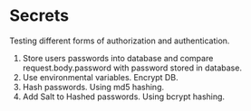 # Secrets
Testing different forms of authorization and authentication.
1. Store users passwords into database and compare request.body.password with password stored in database.
2. Use environmental variables. Encrypt DB.
3. Hash passwords. Using md5 hashing.
4. Add Salt to Hashed passwords. Using bcrypt hashing.
